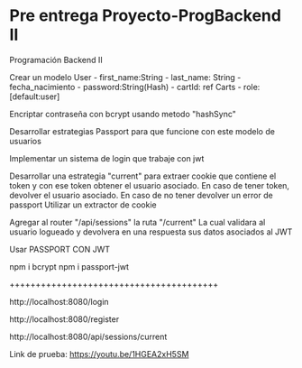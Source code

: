 # Pre entrega Proyecto-ProgBackend II
Programación Backend II

Crear un modelo User
    - first_name:String
    - last_name: String
    - fecha_nacimiento
    - password:String(Hash)
    - cartId: ref Carts
    - role: [default:user]

Encriptar contraseña con bcrypt usando metodo "hashSync"

Desarrollar estrategias Passport para que funcione con este modelo de usuarios

Implementar un sistema de login que trabaje con jwt

Desarrollar una estrategia "current" para extraer cookie que contiene el token y con ese token obtener el usuario asociado.
En caso de tener token, devolver el usuario asociado.
En caso de no tener devolver un error de passport 
Utilizar un extractor de cookie

Agregar al router "/api/sessions" la ruta "/current"
La cual validara al usuario logueado y devolvera en una respuesta sus datos asociados al JWT

Usar PASSPORT CON JWT

npm i bcrypt 
npm i passport-jwt

++++++++++++++++++++++++++++++++++++++++

http://localhost:8080/login 

http://localhost:8080/register 


http://localhost:8080/api/sessions/current

Link de prueba: https://youtu.be/1HGEA2xH5SM
